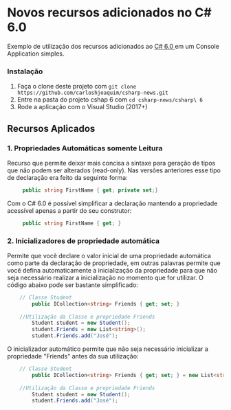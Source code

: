 Novos recursos adicionados no C# 6.0
==============

Exemplo de utilização dos recursos adicionados ao [C# 6.0 ](https://github.com/carloshjoaquim/csharp-news) em um Console Application simples.

### Instalação

1. Faça o clone deste projeto com `git clone https://github.com/carloshjoaquim/csharp-news.git`
2. Entre na pasta do projeto cshap 6 com `cd csharp-news/csharp\ 6`
3. Rode a aplicação com o Visual Studio (2017+)


## Recursos Aplicados

### 1. Propriedades Automáticas somente Leitura

   Recurso que permite deixar mais concisa a sintaxe para geração de tipos que não podem ser alterados (read-only).
   Nas versões anteriores esse tipo de declaração era feito da seguinte forma:
```csharp
     public string FirstName { get; private set;}
 ```
   Com o C# 6.0 é possível simplificar a declaração mantendo a propriedade acessível apenas a partir do 
   seu construtor:
```csharp
     public string FirstName { get; }
```

### 2. Inicializadores de propriedade automática

   Permite que você declare o valor inicial de uma propriedade automática como parte da declaração de propriedade,
   em outras palavras permite que você defina automaticamente a inicialização da propriedade para que não seja necessário
   realizar a inicialização no momento que for utilizar.
   O código abaixo pode ser bastante simplificado:
```csharp
    // Classe Student
        public ICollection<string> Friends { get; set; }
    
    //Utilização da Classe e propriedade Friends
        Student student = new Student();
        student.Friends = new List<string>();
        student.Friends.add("José");
```
   O inicializador automático permite que não seja necessário inicializar a propriedade "Friends" antes da sua utilização:
```csharp
    // Classe Student
        public ICollection<string> Friends { get; set; } = new List<string>();
    
    //Utilização da Classe e propriedade Friends
        Student student = new Student();
        student.Friends.add("José");
```

